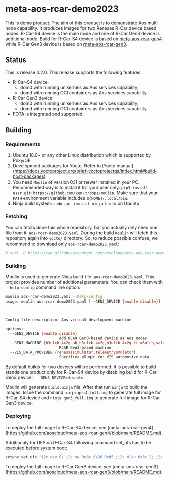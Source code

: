 # meta-aos-rcar-demo2023

This is demo product. The aim of this product is to demonstrate Aos multi node capability. It produces images for two
Renesas R-Car device based nodes: R-Car-S4 device is the main node and one of R-Car Gen3 device is additional node.
Build for R-Car-S4 device is based on [meta-aos-rcar-gen4](https://github.com/aoscloud/meta-aos-rcar-gen4) while R-Car
Gen3 device is based on [meta-aos-rcar-gen3](https://github.com/aoscloud/meta-aos-rcar-gen3).

## Status

This is release 0.2.0. This release supports the following features:

* R-Car-S4 device:
    - dom0 with running unikernels as Aos services capability;
    - domd with running OCI containers as Aos services capability.
* R-Car Gen3 device:
    - dom0 with running unikernels as Aos services capability;
    - domd with running OCI containers as Aos services capability.
* FOTA is integrated and supported.

## Building

### Requirements

1. Ubuntu 18.0+ or any other Linux distribution which is supported by Poky/OE
2. Development packages for Yocto. Refer to [Yocto manual]
   (https://docs.yoctoproject.org/brief-yoctoprojectqs/index.html#build-host-packages).
3. You need `Moulin` of version 0.11 or newer installed in your PC. Recommended way is to install it for your user only:
   `pip3 install --user git+https://github.com/xen-troops/moulin`. Make sure that your `PATH` environment variable
    includes `${HOME}/.local/bin`.
4. Ninja build system: `sudo apt install ninja-build` on Ubuntu

### Fetching

You can fetch/clone this whole repository, but you actually only need one file from it: `aos-rcar-demo2023.yaml`.
During the build `moulin` will fetch this repository again into `yocto/` directory. So, to reduce possible confuse,
we recommend to download only `aos-rcar-demo2023.yaml`:

```sh
# curl -O https://raw.githubusercontent.com/aoscloud/meta-aos-rcar-demo2023/main/aos-rcar-demo2023.yaml
```

### Building

Moulin is used to generate Ninja build file: `aos-rcar-demo2023.yaml`. This project provides number of additional
parameters. You can check them with `--help-config` command line option:

```sh
moulin aos-rcar-demo2023.yaml --help-config
usage: moulin aos-rcar-demo2023.yaml [--GEN3_DEVICE {enable,disable}]
                                                                        [--GEN3_MACHINE {h3ulcb-4x2g-ab,h3ulcb-4x2g,h3ulcb-4x2g-kf,m3ulcb,salvator-x-m3,salvator-xs-m3-2x4g,salvator-xs-h3,salvator-xs-h3-4x2g,salvator-x-h3-4x2g,salvator-x-h3}]
                                                                        [--VIS_DATA_PROVIDER {renesassimulator,telemetryemulator}]

Config file description: Aos virtual development machine

options:
  --GEN3_DEVICE {enable,disable}
                        Add RCAR Gen3-based device as Aos nodes
  --GEN3_MACHINE {h3ulcb-4x2g-ab,h3ulcb-4x2g,h3ulcb-4x2g-kf,m3ulcb,salvator-x-m3,salvator-xs-m3-2x4g,salvator-xs-h3,salvator-xs-h3-4x2g,salvator-x-h3-4x2g,salvator-x-h3}
                        RCAR Gen3-based machine
  --VIS_DATA_PROVIDER {renesassimulator,telemetryemulator}
                        Specifies plugin for VIS automotive data
```

By default builds for two devices will be performed. It is possible to build standalone product only for R-Car-S4
device by disabling build for R-Car Gen3 device: ` --GEN3_DEVICE=disable`.

Moulin will generate `build.ninja` file. After that run `ninja` to build the images. Issue the command
`ninja gen4_full.img` to generate full image for R-Car-S4 device and `ninja gen3_full.img` to generate full image for
R-Car Gen3 device.

### Deploying

To deploy the full image to R-Car-S4 device, see [meta-aos-rcar-gen4]
(https://github.com/aoscloud/meta-aos-rcar-gen4/blob/main/README.md).

Additionaly for UFS on R-Car-S4 following command set_ufs has to be executed before system boot:

```sh
setenv set_ufs 'i2c dev 0; i2c mw 0x6c 0x26 0x05 ;i2c olen 0x6c 2; i2c mw 0x6c 0x13a 0x86 ;i2c mw 0x6c 0x268 0x06; i2c mw 0x6c 0x269 0x00; i2c mw 0x6c 0x26a 0x3c; i2c mw 0x6c 0x26b 0x00; i2c mw 0x6c 0x26c 0x06; i2c mw 0x6c 0x26d 0x00; i2c mw 0x6c 0x26e 0x3f; i2c mw 0x6c 0x26f 0x00'
```

To deploy the full image to R-Car Gen3 device, see [meta-aos-rcar-gen3]
(https://github.com/aoscloud/meta-aos-rcar-gen3/blob/main/README.md).
